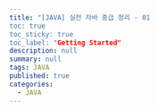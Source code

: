 ```yaml
---
title: "[JAVA] 실전 자바 중급 정리 - 01
toc: true
toc_sticky: true
toc_label: "Getting Started"
description: null
summary: null
tags: JAVA
published: true
categories:
  - JAVA
---
```


```java

```
# 